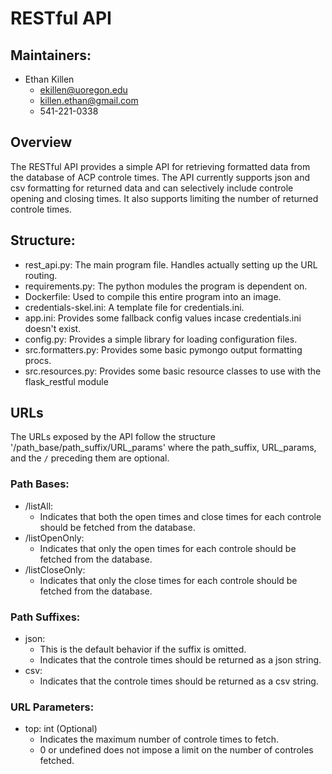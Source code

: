 
# RESTful API

## Maintainers:

- Ethan Killen
  - ekillen@uoregon.edu
  - killen.ethan@gmail.com
  - 541-221-0338

## Overview

The RESTful API provides a simple API for retrieving formatted data from the database of ACP controle times.
The API currently supports json and csv formatting for returned data and can selectively include controle
opening and closing times. It also supports limiting the number of returned controle times.

## Structure:

- rest\_api.py: The main program file. Handles actually setting up the URL routing.
- requirements.py: The python modules the program is dependent on.
- Dockerfile: Used to compile this entire program into an image.
- credentials-skel.ini: A template file for credentials.ini.
- app.ini: Provides some fallback config values incase credentials.ini doesn't exist.
- config.py: Provides a simple library for loading configuration files.
- src.formatters.py: Provides some basic pymongo output formatting procs.
- src.resources.py: Provides some basic resource classes to use with the flask\_restful module

## URLs

The URLs exposed by the API follow the structure '/path\_base/path\_suffix/URL\_params'
where the path\_suffix, URL\_params, and the `/` preceding them are optional.

### Path Bases:

- /listAll:
  - Indicates that both the open times and close times for each controle should be fetched from the database.
- /listOpenOnly:
  - Indicates that only the open times for each controle should be fetched from the database.
- /listCloseOnly:
  - Indicates that only the close times for each controle should be fetched from the database.

### Path Suffixes:

- json:
  - This is the default behavior if the suffix is omitted.
  - Indicates that the controle times should be returned as a json string.
- csv:
  - Indicates that the controle times should be returned as a csv string.

### URL Parameters:

- top: int (Optional)
  - Indicates the maximum number of controle times to fetch.
  - 0 or undefined does not impose a limit on the number of controles fetched.

